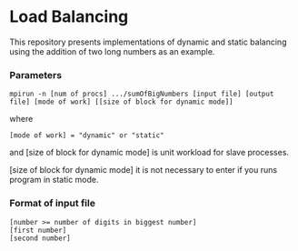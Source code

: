 # Load Balancing
This repository presents implementations of dynamic and static balancing using the addition of two long numbers as an example.

### Parameters
```
mpirun -n [num of procs] .../sumOfBigNumbers [input file] [output file] [mode of work] [[size of block for dynamic mode]]
```
where
```
[mode of work] = "dynamic" or "static"
```
and [size of block for dynamic mode] is unit workload for slave processes.

[size of block for dynamic mode] it is not necessary to enter if you runs program in static mode.
### Format of input file
```
[number >= number of digits in biggest number]
[first number]
[second number]
```
